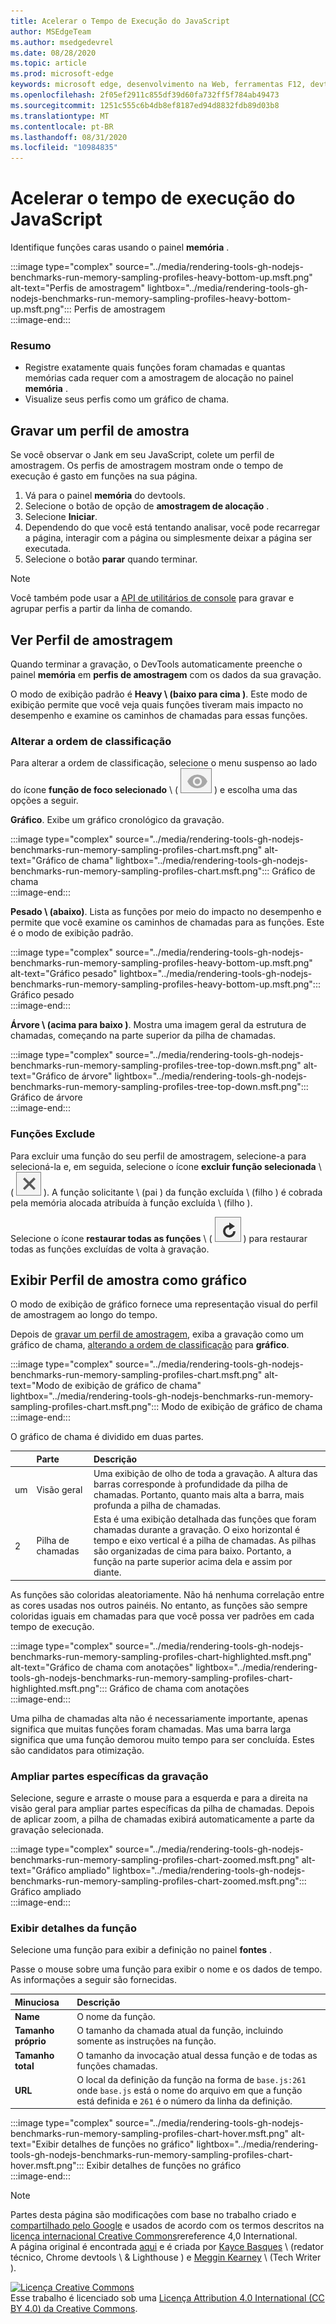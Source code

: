 ```yaml
---
title: Acelerar o Tempo de Execução do JavaScript
author: MSEdgeTeam
ms.author: msedgedevrel
ms.date: 08/28/2020
ms.topic: article
ms.prod: microsoft-edge
keywords: microsoft edge, desenvolvimento na Web, ferramentas F12, devtools
ms.openlocfilehash: 2f05ef2911c855df39d60fa732ff5f784ab49473
ms.sourcegitcommit: 1251c555c6b4db8ef8187ed94d8832fdb89d03b8
ms.translationtype: MT
ms.contentlocale: pt-BR
ms.lasthandoff: 08/31/2020
ms.locfileid: "10984835"
---
```

<!-- Copyright Kayce Basques and Meggin Kearney

   Licensed under the Apache License, Version 2.0 (the "License");
   you may not use this file except in compliance with the License.
   You may obtain a copy of the License at

       https://www.apache.org/licenses/LICENSE-2.0

   Unless required by applicable law or agreed to in writing, software
   distributed under the License is distributed on an "AS IS" BASIS,
   WITHOUT WARRANTIES OR CONDITIONS OF ANY KIND, either express or implied.
   See the License for the specific language governing permissions and
   limitations under the License. -->





# Acelerar o tempo de execução do JavaScript   




Identifique funções caras usando o painel **memória** .  

:::image type="complex" source="../media/rendering-tools-gh-nodejs-benchmarks-run-memory-sampling-profiles-heavy-bottom-up.msft.png" alt-text="Perfis de amostragem" lightbox="../media/rendering-tools-gh-nodejs-benchmarks-run-memory-sampling-profiles-heavy-bottom-up.msft.png":::
   Perfis de amostragem  
:::image-end:::  

### Resumo  

*   Registre exatamente quais funções foram chamadas e quantas memórias cada requer com a amostragem de alocação no painel **memória** .  
*   Visualize seus perfis como um gráfico de chama.  
    
## Gravar um perfil de amostra  

Se você observar o Jank em seu JavaScript, colete um perfil de amostragem.  Os perfis de amostragem mostram onde o tempo de execução é gasto em funções na sua página.  

1.  Vá para o painel **memória** do devtools.  
1.  Selecione o botão de opção de **amostragem de alocação** .  
1.  Selecione **Iniciar**.  
1.  Dependendo do que você está tentando analisar, você pode recarregar a página, interagir com a página ou simplesmente deixar a página ser executada.  
1.  Selecione o botão **parar** quando terminar.  
    
> [!NOTE]
> Você também pode usar a [API de utilitários de console][DevtoolsConsoleUtilities] para gravar e agrupar perfis a partir da linha de comando.  

## Ver Perfil de amostragem  

Quando terminar a gravação, o DevTools automaticamente preenche o painel **memória** em **perfis de amostragem** com os dados da sua gravação.  

O modo de exibição padrão é **Heavy \ (baixo para cima \)**.  Este modo de exibição permite que você veja quais funções tiveram mais impacto no desempenho e examine os caminhos de chamadas para essas funções.  

### Alterar a ordem de classificação   

Para alterar a ordem de classificação, selecione o menu suspenso ao lado do ícone **função de foco selecionado** \ ( ![ foco selecionado função ][ImageFocusIcon] \) e escolha uma das opções a seguir.

**Gráfico**.  Exibe um gráfico cronológico da gravação.  

:::image type="complex" source="../media/rendering-tools-gh-nodejs-benchmarks-run-memory-sampling-profiles-chart.msft.png" alt-text="Gráfico de chama" lightbox="../media/rendering-tools-gh-nodejs-benchmarks-run-memory-sampling-profiles-chart.msft.png":::
   Gráfico de chama  
:::image-end:::  

**Pesado \ (abaixo)**.  Lista as funções por meio do impacto no desempenho e permite que você examine os caminhos de chamadas para as funções.  Este é o modo de exibição padrão.  

:::image type="complex" source="../media/rendering-tools-gh-nodejs-benchmarks-run-memory-sampling-profiles-heavy-bottom-up.msft.png" alt-text="Gráfico pesado" lightbox="../media/rendering-tools-gh-nodejs-benchmarks-run-memory-sampling-profiles-heavy-bottom-up.msft.png":::
   Gráfico pesado  
:::image-end:::  

**Árvore \ (acima para baixo \)**.  Mostra uma imagem geral da estrutura de chamadas, começando na parte superior da pilha de chamadas.  

:::image type="complex" source="../media/rendering-tools-gh-nodejs-benchmarks-run-memory-sampling-profiles-tree-top-down.msft.png" alt-text="Gráfico de árvore" lightbox="../media/rendering-tools-gh-nodejs-benchmarks-run-memory-sampling-profiles-tree-top-down.msft.png":::
   Gráfico de árvore  
:::image-end:::  

### Funções Exclude   

Para excluir uma função do seu perfil de amostragem, selecione-a para selecioná-la e, em seguida, selecione o ícone **excluir função selecionada** \ ( ![ excluir função selecionada ][ImageExcludeIcon] \).  A função solicitante \ (pai \) da função excluída \ (filho \) é cobrada pela memória alocada atribuída à função excluída \ (filho \).  

Selecione o ícone **restaurar todas as funções** \ ( ![ restaurar todas as funções ][ImageRestoreIcon] \) para restaurar todas as funções excluídas de volta à gravação.  

## Exibir Perfil de amostra como gráfico   

O modo de exibição de gráfico fornece uma representação visual do perfil de amostragem ao longo do tempo.  

Depois de [gravar um perfil de amostragem](#record-a-sampling-profile), exiba a gravação como um gráfico de chama, [alterando a ordem de classificação](#change-sort-order) para **gráfico**.  

:::image type="complex" source="../media/rendering-tools-gh-nodejs-benchmarks-run-memory-sampling-profiles-chart.msft.png" alt-text="Modo de exibição de gráfico de chama" lightbox="../media/rendering-tools-gh-nodejs-benchmarks-run-memory-sampling-profiles-chart.msft.png":::
   Modo de exibição de gráfico de chama  
:::image-end:::  

O gráfico de chama é dividido em duas partes.  

| | Parte | Descrição |  
| --- |:--- |:--- |  
| um | Visão geral | Uma exibição de olho de toda a gravação.  A altura das barras corresponde à profundidade da pilha de chamadas.  Portanto, quanto mais alta a barra, mais profunda a pilha de chamadas.  |  
| 2 | Pilha de chamadas | Esta é uma exibição detalhada das funções que foram chamadas durante a gravação.  O eixo horizontal é tempo e eixo vertical é a pilha de chamadas.  As pilhas são organizadas de cima para baixo.  Portanto, a função na parte superior acima dela e assim por diante.  |  

As funções são coloridas aleatoriamente.  Não há nenhuma correlação entre as cores usadas nos outros painéis.  No entanto, as funções são sempre coloridas iguais em chamadas para que você possa ver padrões em cada tempo de execução.  

:::image type="complex" source="../media/rendering-tools-gh-nodejs-benchmarks-run-memory-sampling-profiles-chart-highlighted.msft.png" alt-text="Gráfico de chama com anotações" lightbox="../media/rendering-tools-gh-nodejs-benchmarks-run-memory-sampling-profiles-chart-highlighted.msft.png":::
   Gráfico de chama com anotações  
:::image-end:::  

Uma pilha de chamadas alta não é necessariamente importante, apenas significa que muitas funções foram chamadas.  Mas uma barra larga significa que uma função demorou muito tempo para ser concluída.  Estes são candidatos para otimização.  

### Ampliar partes específicas da gravação   

Selecione, segure e arraste o mouse para a esquerda e para a direita na visão geral para ampliar partes específicas da pilha de chamadas.  Depois de aplicar zoom, a pilha de chamadas exibirá automaticamente a parte da gravação selecionada.  

:::image type="complex" source="../media/rendering-tools-gh-nodejs-benchmarks-run-memory-sampling-profiles-chart-zoomed.msft.png" alt-text="Gráfico ampliado" lightbox="../media/rendering-tools-gh-nodejs-benchmarks-run-memory-sampling-profiles-chart-zoomed.msft.png":::
   Gráfico ampliado  
:::image-end:::  

### Exibir detalhes da função   

Selecione uma função para exibir a definição no painel **fontes** .  

Passe o mouse sobre uma função para exibir o nome e os dados de tempo.  As informações a seguir são fornecidas.  

| Minuciosa | Descrição |  
|:--- |:--- |  
| **Name** | O nome da função.  |  
| **Tamanho próprio** | O tamanho da chamada atual da função, incluindo somente as instruções na função.  |  
| **Tamanho total** | O tamanho da invocação atual dessa função e de todas as funções chamadas.  |  
| **URL** | O local da definição da função na forma de `base.js:261` onde `base.js` está o nome do arquivo em que a função está definida e `261` é o número da linha da definição.  |  
<!--*   **Aggregated self time**.  Aggregate time for all invocations of the function across the recording, not including functions called by this function.  -->  
<!--*   **Aggregated total time**.  Aggregate total time for all invocations of the function, including functions called by this function.  -->  
<!--*   **Not optimized**.  If the profiler has detected a potential optimization for the function it lists it here.  -->  

:::image type="complex" source="../media/rendering-tools-gh-nodejs-benchmarks-run-memory-sampling-profiles-chart-hover.msft.png" alt-text="Exibir detalhes de funções no gráfico" lightbox="../media/rendering-tools-gh-nodejs-benchmarks-run-memory-sampling-profiles-chart-hover.msft.png":::
   Exibir detalhes de funções no gráfico  
:::image-end:::  

<!--  
## Feedback   


-->  

<!-- image links -->  

[ImageExcludeIcon]: ../media/exclude-icon.msft.png  
[ImageFocusIcon]: ../media/focus-icon.msft.png  
[ImageRestoreIcon]: ../media/restore-icon.msft.png  

<!-- links -->  

[DevtoolsConsoleUtilities]: ../console/utilities.md "Referência de API de utilitários de console | Documentos da Microsoft"  
[DevtoolsConsoleUtilitiesProfile]: ../console/utilities.md#profile "Perfil-referência API de utilitários de console | Documentos da Microsoft"  
[DevtoolsConsoleUtilitiesProfileEnd]: ../console/utilities.md#profileend "profileEnd-referência de API de utilitários de console | Documentos da Microsoft"  

> [!NOTE]
> Partes desta página são modificações com base no trabalho criado e [compartilhado pelo Google][GoogleSitePolicies] e usados de acordo com os termos descritos na [licença internacional Creative Commons][CCA4IL]rereference 4,0 International.  
> A página original é encontrada [aqui](https://developers.google.com/web/tools/chrome-devtools/rendering-tools/js-execution) e é criada por [Kayce Basques][KayceBasques] \ (redator técnico, Chrome devtools \ & Lighthouse \) e [Meggin Kearney][MegginKearney] \ (Tech Writer \).  

[![Licença Creative Commons][CCby4Image]][CCA4IL]  
Esse trabalho é licenciado sob uma [Licença Attribution 4.0 International (CC BY 4.0) da Creative Commons][CCA4IL].  

[CCA4IL]: https://creativecommons.org/licenses/by/4.0  
[CCby4Image]: https://i.creativecommons.org/l/by/4.0/88x31.png  
[GoogleSitePolicies]: https://developers.google.com/terms/site-policies  
[KayceBasques]: https://developers.google.com/web/resources/contributors/kaycebasques  
[MegginKearney]: https://developers.google.com/web/resources/contributors/megginkearney  
